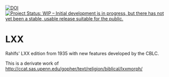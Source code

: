 [![DOI](https://zenodo.org/badge/DOI/10.5281/zenodo.5807148.svg)](https://doi.org/10.5281/zenodo.5807148)  [![Project Status: WIP – Initial development is in progress, but there has not yet been a stable, usable release suitable for the public.](https://www.repostatus.org/badges/latest/wip.svg)](https://www.repostatus.org/#wip)
# LXX
Rahlfs' LXX edition from 1935 with new features developed by the CBLC.

This is a derivate work of http://ccat.sas.upenn.edu/gopher/text/religion/biblical/lxxmorph/



